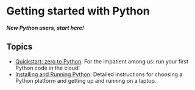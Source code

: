 # Getting started with Python

**_New Python users, start here!_**

## Topics

- [Quickstart: zero to Python](quickstart): For the impatient among us: run your first Python code in the cloud!
- [Installing and Running Python](how-to-run-python): Detailed instructions for choosing a Python platform and getting up and running on a laptop.
